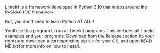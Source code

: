 Limekit is a framework developed in Python 3.10 that wraps around the PySide6 (Qt) framework.

But, you don't need to learn Python AT ALL!!

Youll use this program to run all Limekit programs. This includes all Limekit examples and your programs. Download from the Release section (to your right) and download a corresponding zip file for your OS, and open READ ME.txt for more info on how to install.
